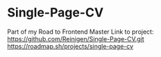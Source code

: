 # Single-Page-CV

Part of my Road to Frontend Master
Link to project: https://github.com/Reinigen/Single-Page-CV.git
https://roadmap.sh/projects/single-page-cv
